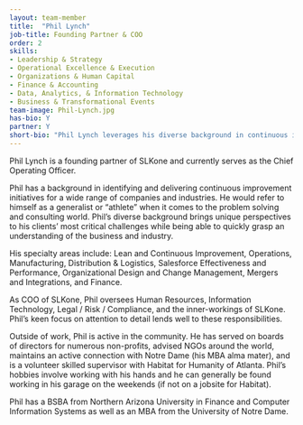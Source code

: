 ```yaml
---
layout: team-member
title:  "Phil Lynch"
job-title: Founding Partner & COO
order: 2
skills:
- Leadership & Strategy
- Operational Excellence & Execution
- Organizations & Human Capital
- Finance & Accounting
- Data, Analytics, & Information Technology
- Business & Transformational Events
team-image: Phil-Lynch.jpg
has-bio: Y
partner: Y
short-bio: "Phil Lynch leverages his diverse background in continuous improvement, operations, manufacturing, distribution, logistics, salesforce effectiveness, organizational design, change management, mergers, integrations, and finance to address clients' critical challenges with unique perspectives and a keen attention to detail."
---
```

Phil Lynch is a founding partner of SLKone and currently serves as the Chief Operating Officer.  

Phil has a background in identifying and delivering continuous improvement initiatives for a wide range of companies and industries. He would refer to himself as a generalist or “athlete” when it comes to the problem solving and consulting world. Phil’s diverse background brings unique perspectives to his clients’ most critical challenges while being able to quickly grasp an understanding of the business and industry. 

His specialty areas include: Lean and Continuous Improvement, Operations, Manufacturing, Distribution & Logistics, Salesforce Effectiveness and Performance, Organizational Design and Change Management, Mergers and Integrations, and Finance. 

As COO of SLKone, Phil oversees Human Resources, Information Technology, Legal / Risk / Compliance, and the inner-workings of SLKone. Phil’s keen focus on attention to detail lends well to these responsibilities. 

Outside of work, Phil is active in the community. He has served on boards of directors for numerous non-profits, advised NGOs around the world, maintains an active connection with Notre Dame (his MBA alma mater), and is a volunteer skilled supervisor with Habitat for Humanity of Atlanta. Phil’s hobbies involve working with his hands and he can generally be found working in his garage on the weekends (if not on a jobsite for Habitat). 

Phil has a BSBA from Northern Arizona University in Finance and Computer Information Systems as well as an MBA from the University of Notre Dame.
